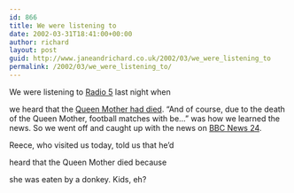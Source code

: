 ```yaml
---
id: 866
title: We were listening to
date: 2002-03-31T18:41:00+00:00
author: richard
layout: post
guid: http://www.janeandrichard.co.uk/2002/03/we_were_listening_to
permalink: /2002/03/we_were_listening_to/
---
```

We were listening to [Radio 5](http://www.bbc.co.uk/radio5) last night when
  
we heard that the [Queen Mother had died](http://news.bbc.co.uk/hi/english/static/obituaries/queen_mother/default.stm). &#8220;And of course, due to the death of the Queen Mother, football matches with be&#8230;&#8221; was how we learned the news. So we went off and caught up with the news on [BBC News 24](http://news.bbc.co.uk/hi/english/audiovideo/programmes/bbc_news_24/default.stm).

Reece, who visited us today, told us that he&#8217;d
  
heard that the Queen Mother died because
  
she was eaten by a donkey. Kids, eh?